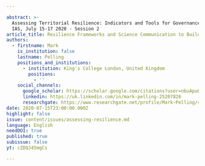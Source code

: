 ```yaml
---

abstract: >-
  Assessing Territorial Resilience: Indicators and Tools for Governance, Paris
  IAS, July 15-17 2020 - Session 2
article_title: Resilience Frameworks and Science Communication to Build Back Better
authors:
  - firstname: Mark
    is_institution: false
    lastname: Pelling
    positions_and_institutions:
      - institution: King's College London, United Kingdom
        positions:
          - ''
    social_channels:
      google_scholar: https://scholar.google.com/citations?user=nbuApuQAAAAJ&hl=en
      linkedin: https://uk.linkedin.com/in/mark-pelling-25207826
      researchgate: https://www.researchgate.net/profile/Mark-Pelling/4
date: 2020-07-15T23:00:00.000Z
highlight: false
issue: content/issues/assessing-resilience.md
language: English
needDOI: true
published: true
subissue: false
yt: cZDQJ45mgCs

---
```








<Youtube yt="cZDQJ45mgCs" caption="Resilience frameworks and science communication to Build Back Better"></Youtube>